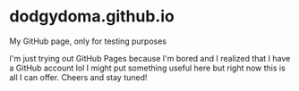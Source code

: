 # dodgydoma.github.io
My GitHub page, only for testing purposes

I'm just trying out GitHub Pages because I'm bored and I realized that I have a GitHub account lol
I might put something useful here but right now this is all I can offer. Cheers and stay tuned!
